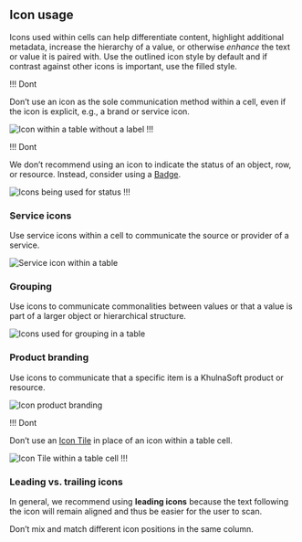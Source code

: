 ## Icon usage

Icons used within cells can help differentiate content, highlight additional metadata, increase the hierarchy of a value, or otherwise _enhance_ the text or value it is paired with. Use the outlined icon style by default and if contrast against other icons is important, use the filled style.

!!! Dont

Don’t use an icon as the sole communication method within a cell, even if the icon is explicit, e.g., a brand or service icon.

![Icon within a table without a label](/assets/components/table/icon-without-label.png)
!!!

!!! Dont

We don’t recommend using an icon to indicate the status of an object, row, or resource. Instead, consider using a [Badge](/components/badge).

![Icons being used for status](/assets/components/table/icon-status.png)
!!!

### Service icons

Use service icons within a cell to communicate the source or provider of a service.

![Service icon within a table](/assets/components/table/with-service-icon.png)

### Grouping

Use icons to communicate commonalities between values or that a value is part of a larger object or hierarchical structure.

![Icons used for grouping in a table](/assets/components/table/icon-grouping.png)

### Product branding

Use icons to communicate that a specific item is a KhulnaSoft product or resource.

![Icon product branding](/assets/components/table/icon-product-branding.png)

!!! Dont

Don’t use an [Icon Tile](/components/icon-tile) in place of an icon within a table cell.

![Icon Tile within a table cell](/assets/components/table/icon-tile-product-branding.png)
!!!

### Leading vs. trailing icons

In general, we recommend using **leading icons** because the text following the icon will remain aligned and thus be easier for the user to scan.

Don’t mix and match different icon positions in the same column.
